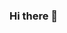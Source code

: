 ### Hi there 👋

<!--
**YTinaWang/YTinaWang** is a ✨ _special_ ✨ repository because its `README.md` (this file) appears on your GitHub profile.

Here are some ideas to get you started:

- 🔭 I’m currently working on my second bachelor degree in CS at the University of British Columbia
- 🌱 I’m currently learning Java, Python, HTML/CSS....(many to come)
- 👯 I’m looking to collaborate on ...
- 🤔 I’m looking for help with ...
- 💬 Ask me about ...
- 📫 How to reach me: ...
- 😄 Pronouns: she/her
- ⚡ Fun fact: a structural engineer dealt with earthquake impacts and resilient structures for the past 3 years :)
-->
